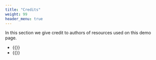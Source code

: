 ```yaml
---
title: "Credits"
weight: 99
header_menu: true
---
```

In this section we give credit to authors of resources used on this demo page.

- {{<extlink text="cantaloupe icon by Yu luck from the Noun Project" href="https://thenounproject.com/browse/icons/term/cantelope/"  icon="fa fa-external-link">}}
- {{<extlink text="sprinkle-of-rock-salt-on-sliced-vegetables-3209239 - Pexels" href="https://www.pexels.com/video/sprinkle-of-rock-salt-on-sliced-vegetables-3209239/" icon="fa fa-external-link">}}
